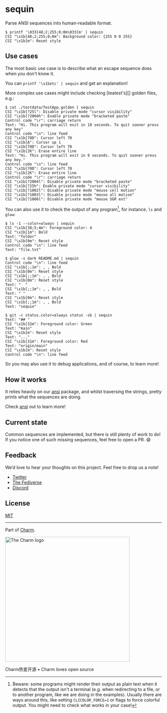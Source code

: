 # sequin

Parse ANSI sequences into human-readable format.

```console
$ printf '\033[48;2;255;0;0m\033[m' | sequin
CSI "\x1b[48;2;255;0;0m": Background color: {255 0 0 255}
CSI "\x1b[m": Reset style
```

## Use cases

The most basic use case is to describe what an escape sequence does when you
don't know it.

You can `printf '\x1betc' | sequin` and get an explanation!

More complex use cases might include checking [teatest's][] golden files, e.g.:

```console
$ cat ./testdata/TestApp.golden | sequin
CSI "\x1b[?25l": Disable private mode "cursor visibility"
CSI "\x1b[?2004h": Enable private mode "bracketed paste"
Control code "\r": carriage return
Text: "Hi. This program will exit in 10 seconds. To quit sooner press any key"
Control code "\n": line feed
CSI "\x1b[70D": Cursor left 70
CSI "\x1b[A": Cursor up 1
CSI "\x1b[70D": Cursor left 70
CSI "\x1b[2K": Erase entire line
Text: "Hi. This program will exit in 9 seconds. To quit sooner press any key."
Control code "\n": line feed
CSI "\x1b[70D": Cursor left 70
CSI "\x1b[2K": Erase entire line
Control code "\r": carriage return
CSI "\x1b[?2004l": Disable private mode "bracketed paste"
CSI "\x1b[?25h": Enable private mode "cursor visibility"
CSI "\x1b[?1002l": Disable private mode "mouse cell motion"
CSI "\x1b[?1003l": Disable private mode "mouse all motion"
CSI "\x1b[?1006l": Disable private mode "mouse SGR ext"
```

You can also use it to check the output of any program[^pipe], for instance, `ls` and `glow`:

```console
$ ls -1 --color=always | sequin
CSI "\x1b[38;5;4m": Foreground color: 4
CSI "\x1b[1m": Bold
Text: "folder"
CSI "\x1b[0m": Reset style
Control code "\n": line feed
Text: "file.txt"

$ glow -s dark README.md | sequin
Control code "\n": line feed
CSI "\x1b[;;1m": , , Bold
CSI "\x1b[0m": Reset style
CSI "\x1b[;;1m": , , Bold
CSI "\x1b[0m": Reset style
Text: "  "
CSI "\x1b[;;1m": , , Bold
Text: " "
CSI "\x1b[0m": Reset style
CSI "\x1b[;;1m": , , Bold
Text: "sequin"

$ git -c status.color=always status -sb | sequin
Text: "## "
CSI "\x1b[32m": Foreground color: Green
Text: "main"
CSI "\x1b[m": Reset style
Text: "..."
CSI "\x1b[31m": Foreground color: Red
Text: "origin/main"
CSI "\x1b[m": Reset style
Control code "\n": line feed

```

So you may also use it to debug applications, and of course, to learn more!

## How it works

It relies heavily on our [ansi][] package, and whilst traversing the strings,
pretty prints what the sequences are doing.

Check [ansi][] out to learn more!

[teatest]: https://github.com/charmbracelet/x/tree/main/exp/teatest
[ansi]: https://github.com/charmbracelet/x/tree/main/ansi

## Current state

Common sequences are implemented, but there is still plenty of work to do!
If you notice one of such missing sequences, feel free to open a PR. 😄

## Feedback

We’d love to hear your thoughts on this project. Feel free to drop us a note!

- [Twitter](https://twitter.com/charmcli)
- [The Fediverse](https://mastodon.social/@charmcli)
- [Discord](https://charm.sh/chat)

## License

[MIT](https://github.com/charmbracelet/lipgloss/raw/master/LICENSE)

---

Part of [Charm](https://charm.sh).

<a href="https://charm.sh/"><img alt="The Charm logo" src="https://stuff.charm.sh/charm-badge.jpg" width="400"></a>

Charm热爱开源 • Charm loves open source

[^pipe]:
    Beware: some programs might render their output as plain text when it
    detects that the output isn't a terminal (e.g. when redirecting to a file,
    or to another program, like we are doing in the examples).
    Usually there are ways around this, like setting `CLICOLOR_FORCE=1` or flags
    to force colorful output. You might need to check what works in your case!
